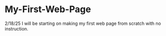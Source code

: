 # My-First-Web-Page

2/18/25 I will be starting on making my first web page from scratch with no instruction.